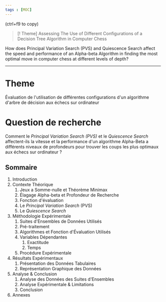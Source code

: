 ```yaml
---
tags : [MOC]
---
```

(ctrl+f9 to copy)
> [! Theme]
>Assessing The Use of Different Configurations of a Decision Tree Algorithm in Computer Chess
  
How does Principal Variation Search (PVS) and Quiescence Search affect the speed and performance of an Alpha-beta Algorithm in finding the most optimal move in computer chess at different levels of depth?

---
# Theme
Évaluation de l'utilisation de différentes configurations d'un algorithme d'arbre de décision aux échecs sur ordinateur

# Question de recherche
Comment le *Principal Variation Search (PVS)* et le *Quiescence Search* affectent-ils la vitesse et la performance d'un algorithme Alpha-Beta a différents niveaux de profondeurs pour trouver les coups les plus optimaux aux échecs sur ordinateur ?
## Sommaire

1. Introduction
2. Contexte Théorique
	1. Jeux a Somme-nulle et Théorème Minimax
	2. Élagage Alpha-beta et Profondeur de Recherche
	3. Fonction d'évaluation
	4. Le *Principal Variation Search* (PVS)
	5. Le *Quiescence Search*
3. Méthodologie Expérimentale
	1. Suites d'Ensembles de Données Utilisés
	2. Pré-traitement
	3. Algorithmes et Fonction d'Évaluation Utilisés
	4. Variables Dépendantes
		1. Exactitude
		2. Temps
	5. Procédure Expérimentale
4. Résultats Expérimentaux
	1. Présentation des Données Tabulaires
	2. Représentation Graphique des Données
5. Analyse & Conclusion
	1. Analyse des Données des Suites d'Ensembles
	2. Analyse Expérimentale & Limitations
	3. Conclusion
6. Annexes

